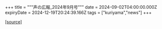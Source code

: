 +++
title = """声の広報_2024年9月号"""
date = 2024-09-02T04:00:00.000Z
expiryDate = 2024-12-19T20:24:39.166Z
tags = ["kuriyama","news"]
+++


[[source]](https://www.town.kuriyama.hokkaido.jp/site/koho/28728.html)
